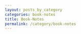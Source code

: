 ```yaml
---
layout: posts_by_category
categories: book-notes
title: Book-Notes
permalink: /category/book-notes
---
```

